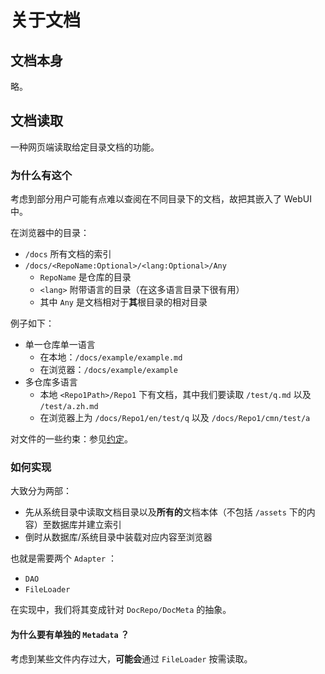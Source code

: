 # 关于文档

## 文档本身

略。

## 文档读取

一种网页端读取给定目录文档的功能。

### 为什么有这个

考虑到部分用户可能有点难以查阅在不同目录下的文档，故把其嵌入了 WebUI 中。

在浏览器中的目录：

- `/docs` 所有文档的索引
- `/docs/<RepoName:Optional>/<lang:Optional>/Any`
  - `RepoName` 是仓库的目录
  - `<lang>` 附带语言的目录（在这多语言目录下很有用）
  - 其中 `Any` 是文档相对于**其**根目录的相对目录

例子如下：

- 单一仓库单一语言
  - 在本地：`/docs/example/example.md`
  - 在浏览器：`/docs/example/example`
- 多仓库多语言
  - 本地 `<Repo1Path>/Repo1` 下有文档，其中我们要读取 `/test/q.md` 以及 `/test/a.zh.md`
  - 在浏览器上为 `/docs/Repo1/en/test/q` 以及 `/docs/Repo1/cmn/test/a`

对文件的一些约束：参见[约定](/development/spec.cmn-Hans.md)。

### 如何实现

大致分为两部：

- 先从系统目录中读取文档目录以及**所有的**文档本体（不包括 `/assets` 下的内容）至数据库并建立索引
- 倒时从数据库/系统目录中装载对应内容至浏览器

也就是需要两个 `Adapter` ：

- `DAO`
- `FileLoader`

在实现中，我们将其变成针对 `DocRepo/DocMeta` 的抽象。

#### 为什么要有单独的 `Metadata` ？

考虑到某些文件内存过大，**可能会**通过 `FileLoader` 按需读取。
